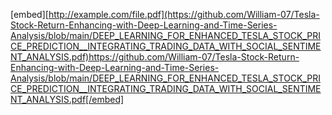 [embed][http://example.com/file.pdf](https://github.com/William-07/Tesla-Stock-Return-Enhancing-with-Deep-Learning-and-Time-Series-Analysis/blob/main/DEEP_LEARNING_FOR_ENHANCED_TESLA_STOCK_PRICE_PREDICTION__INTEGRATING_TRADING_DATA_WITH_SOCIAL_SENTIMENT_ANALYSIS.pdf)https://github.com/William-07/Tesla-Stock-Return-Enhancing-with-Deep-Learning-and-Time-Series-Analysis/blob/main/DEEP_LEARNING_FOR_ENHANCED_TESLA_STOCK_PRICE_PREDICTION__INTEGRATING_TRADING_DATA_WITH_SOCIAL_SENTIMENT_ANALYSIS.pdf[/embed]
